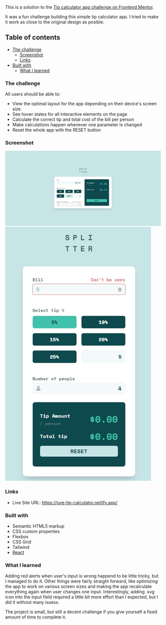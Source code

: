This is a solution to the [Tip calculator app challenge on Frontend Mentor](https://www.frontendmentor.io/challenges/tip-calculator-app-ugJNGbJUX).

It was a fun challenge building this simple tip calculator app. I tried to make it work as close to the original design as posible.

## Table of contents

- [The challenge](#the-challenge)
  - [Screenshot](#screenshot)
  - [Links](#links)
- [Built with](#built-with)
  - [What I learned](#what-i-learned)

### The challenge

All users should be able to:

- View the optimal layout for the app depending on their device's screen size
- See hover states for all interactive elements on the page
- Calculate the correct tip and total cost of the bill per person
- Make calculations happen whenever one parameter is changed
- Reset the whole app with the RESET button

### Screenshot

![](./src/assets/tip-calculator-desktop.jpg)
![](./src/assets/tip-calculator-mobile.jpg)

### Links

- Live Site URL: https://jure-tip-calculator.netlify.app/

### Built with

- Semantic HTML5 markup
- CSS custom properties
- Flexbox
- CSS Grid
- Tailwind
- [React](https://reactjs.org/)

### What I learned

Adding red alerts when user's input is wrong happend to be little tricky, but I managed to do it. Other things were fairly straight forward, like optimizing the app to work on various screen sizes and making the app recalculate everything again when user changes one input. Interestingly, adding .svg icon into the input field required a little bit more effort than I expected, but I did it without many isuess.

The project is small, but still a decent challenge if you give yourself a fixed amount of time to complete it.
